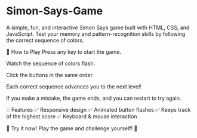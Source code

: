 # Simon-Says-Game
A simple, fun, and interactive Simon Says game built with HTML, CSS, and JavaScript. Test your memory and pattern-recognition skills by following the correct sequence of colors. 


🔹 How to Play
Press any key to start the game.

Watch the sequence of colors flash.

Click the buttons in the same order.

Each correct sequence advances you to the next level!

If you make a mistake, the game ends, and you can restart to try again.


💡 Features
✅ Responsive design
✅ Animated button flashes
✅ Keeps track of the highest score
✅ Keyboard & mouse interaction

🔗 Try it now! Play the game and challenge yourself! 🚀
